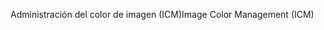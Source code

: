 <span data-ttu-id="3d075-101">Administración del color de imagen (ICM)</span><span class="sxs-lookup"><span data-stu-id="3d075-101">Image Color Management (ICM)</span></span>